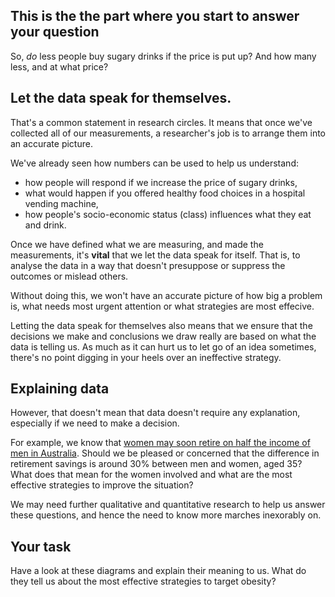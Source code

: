 ## This is the the part where you start to answer your question

So, _do_ less people buy sugary drinks if the price is put up?  And how many less, and at what price?  

## Let the data speak for themselves.

That's a common statement in research circles.  It means that once we've collected all of our measurements, a researcher's job is to arrange them into an accurate picture.

We've already seen how numbers can be used to help us understand:

* how people will respond if we increase the price of sugary drinks,
* what would happen if you offered healthy food choices in a hospital vending machine,
* how people's socio-economic status (class) influences what they eat and drink.

Once we have defined what we are measuring, and made the measurements, it's __vital__ that we let the data speak for itself.  That is, to analyse the data in a way that doesn't presuppose or suppress the outcomes or mislead others.  

Without doing this, we won't have an accurate picture of how big a problem is, what needs most urgent attention or what strategies are most effecive.  

Letting the data speak for themselves also means that we ensure that the decisions we make and conclusions we draw really are based on what the data is telling us.  As much as it can hurt us to let go of an idea sometimes, there's no point digging in your heels over an ineffective strategy.

## Explaining data

However, that doesn't mean that data doesn't require any explanation, especially if we need to make a decision.

For example, we know that [women may soon retire on half the income of men in Australia](http://www.abc.net.au/news/2017-07-20/women-on-track-to-retire-with-half-as-much-super-as-men/8727112).  Should we be pleased or concerned that the difference in retirement savings is around 30% between men and women, aged 35?  What does that mean for the women involved and what are the most effective strategies to improve the situation?

We may need further qualitative and quantitative research to help us answer these questions, and hence the need to know more marches inexorably on.


## Your task

Have a look at these diagrams and explain their meaning to us.  What do they tell us about the most effective strategies to target obesity?
